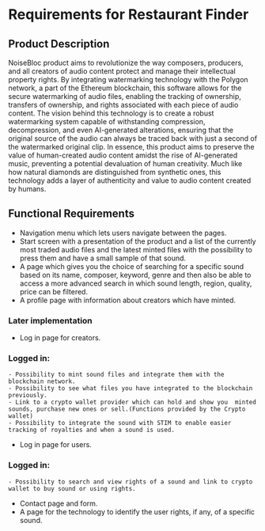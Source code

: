 # Requirements for Restaurant Finder

## Product Description

NoiseBloc product aims to revolutionize the way composers, producers, and all creators of audio content protect and manage their intellectual property rights. By integrating watermarking technology with the Polygon network, a part of the Ethereum blockchain, this software allows for the secure watermarking of audio files, enabling the tracking of ownership, transfers of ownership, and rights associated with each piece of audio content.
The vision behind this technology is to create a robust watermarking system capable of withstanding compression, decompression, and even AI-generated alterations, ensuring that the original source of the audio can always be traced back with just a second of the watermarked original clip.
In essence, this product aims to preserve the value of human-created audio content amidst the rise of AI-generated music, preventing a potential devaluation of human creativity. Much like how natural diamonds are distinguished from synthetic ones, this technology adds a layer of authenticity and value to audio content created by humans.

## Functional Requirements

- Navigation menu which lets users navigate between the pages.
- Start screen with a presentation of the product and a list of the currently most traded audio files and the latest minted files with the possibility to press them and have a small sample of that sound.
- A page which gives you the choice of searching for a specific sound based on its name, composer, keyword, genre and then also be able to access a more advanced search in which sound length, region, quality, price can be filtered.
- A profile page with information about creators which have minted.


### Later implementation
- Log in page for creators.
### Logged in:
    - Possibility to mint sound files and integrate them with the blockchain network.
    - Possibility to see what files you have integrated to the blockchain previously. 
    - Link to a crypto wallet provider which can hold and show you  minted sounds, purchase new ones or sell.(Functions provided by the Crypto wallet)
    - Possibility to integrate the sound with STIM to enable easier tracking of royalties and when a sound is used.
- Log in page for users.
### Logged in:
    - Possibility to search and view rights of a sound and link to crypto wallet to buy sound or using rights.

- Contact page and form.
- A page for the technology to identify the user rights, if any, of a specific sound.


